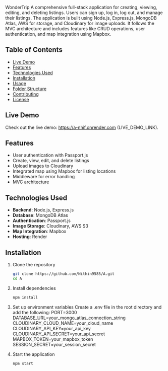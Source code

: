 WonderTrip
A comprehensive full-stack application for creating, viewing, editing, and deleting listings.
Users can sign up, log in, log out, and manage their listings.
The application is built using Node.js, Express.js, MongoDB Atlas, AWS for storage, and Cloudinary for image uploads. 
It follows the MVC architecture and includes features like CRUD operations, user authentication, and map integration using Mapbox.

## Table of Contents

- [Live Demo](#live-demo)
- [Features](#features)
- [Technologies Used](#technologies-used)
- [Installation](#installation)
- [Usage](#usage)
- [Folder Structure](#folder-structure)
- [Contributing](#contributing)
- [License](#license)

## Live Demo

Check out the live demo: https://a-nhif.onrender.com (LIVE_DEMO_LINK).

## Features

- User authentication with Passport.js
- Create, view, edit, and delete listings
- Upload images to Cloudinary
- Integrated map using Mapbox for listing locations
- Middleware for error handling
- MVC architecture

## Technologies Used

- **Backend**: Node.js, Express.js
- **Database**: MongoDB Atlas
- **Authentication**: Passport.js
- **Image Storage**: Cloudinary, AWS S3
- **Map Integration**: Mapbox
- **Hosting**: Render

## Installation

1. Clone the repository
   ```bash
   git clone https://github.com/Nithin9585/A.git
   cd A
2. Install dependencies
    ```bash
   npm install

4. Set up environment variables
Create a .env file in the root directory and add the following:
PORT=3000
DATABASE_URL=your_mongo_atlas_connection_string
CLOUDINARY_CLOUD_NAME=your_cloud_name
CLOUDINARY_API_KEY=your_api_key
CLOUDINARY_API_SECRET=your_api_secret
MAPBOX_TOKEN=your_mapbox_token
SESSION_SECRET=your_session_secret

5. Start the application
    ```bash
   npm start
